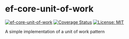 # ef-core-unit-of-work
[![ef-core-unit-of-work](https://github.com/Alelho/ef-core-unit-of-work/actions/workflows/workflow.yml/badge.svg)](https://github.com/Alelho/ef-core-unit-of-work/actions/workflows/workflow.yml)
[![Coverage Status](https://coveralls.io/repos/github/Alelho/ef-core-unit-of-work/badge.svg?branch=dev)](https://coveralls.io/github/Alelho/ef-core-unit-of-work?branch=dev)
[![License: MIT](https://img.shields.io/badge/License-MIT-yellow.svg)](https://opensource.org/licenses/MIT)

A simple implementation of a unit of work pattern
